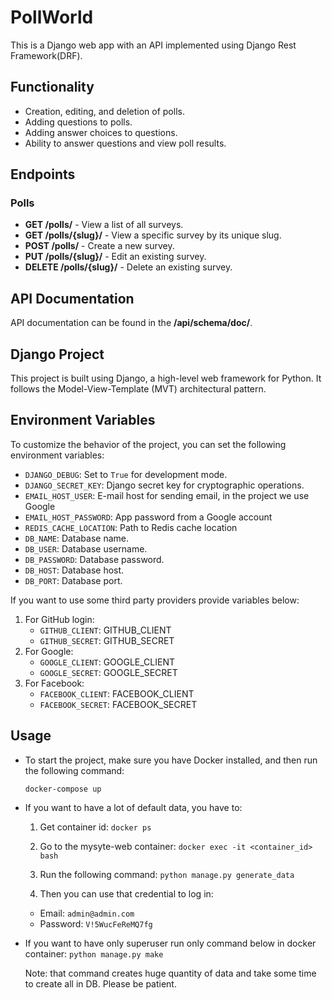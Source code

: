 # PollWorld

This is a Django web app with an API implemented using Django Rest Framework(DRF).

## Functionality

- Creation, editing, and deletion of polls.
- Adding questions to polls.
- Adding answer choices to questions.
- Ability to answer questions and view poll results.

## Endpoints

### Polls

- **GET /polls/** - View a list of all surveys.
- **GET /polls/{slug}/** - View a specific survey by its unique slug.
- **POST /polls/** - Create a new survey.
- **PUT /polls/{slug}/** - Edit an existing survey.
- **DELETE /polls/{slug}/** - Delete an existing survey.

## API Documentation

API documentation can be found in the **/api/schema/doc/**.

## Django Project

This project is built using Django, a high-level web framework for Python. It follows the Model-View-Template (MVT) architectural pattern.

## Environment Variables

To customize the behavior of the project, you can set the following environment variables:

- `DJANGO_DEBUG`: Set to `True` for development mode.
- `DJANGO_SECRET_KEY`: Django secret key for cryptographic operations.
- `EMAIL_HOST_USER`: E-mail host for sending email, in the project we use Google
- `EMAIL_HOST_PASSWORD`: App password from a Google account
- `REDIS_CACHE_LOCATION`: Path to Redis cache location
- `DB_NAME`: Database name.
- `DB_USER`: Database username.
- `DB_PASSWORD`: Database password.
- `DB_HOST`: Database host.
- `DB_PORT`: Database port.

If you want to use some third party providers provide variables below:
1. For GitHub login:
   - `GITHUB_CLIENT`: GITHUB_CLIENT
   - `GITHUB_SECRET`: GITHUB_SECRET
2. For Google:
   - `GOOGLE_CLIENT`: GOOGLE_CLIENT
   - `GOOGLE_SECRET`: GOOGLE_SECRET
3. For Facebook:
   - `FACEBOOK_CLIENT`: FACEBOOK_CLIENT
   - `FACEBOOK_SECRET`: FACEBOOK_SECRET


## Usage

- To start the project, make sure you have Docker installed, and then run the following command:

   ```docker-compose up```

- If you want to have a lot of default data, you have to:
  1. Get container id: ```docker ps```
  2. Go to the mysyte-web container:
  ```docker exec -it <container_id> bash```

  3. Run the following command:
  ```python manage.py generate_data```
  4. Then you can use that credential to log in:
    - Email: `admin@admin.com`
    - Password: `V!5WucFeReMQ7fg`

- If you want to have only superuser run only command below in docker container:
    ```python manage.py make```
  
  Note: that command creates huge quantity of data and take some time to create all in DB. Please be patient.
    

